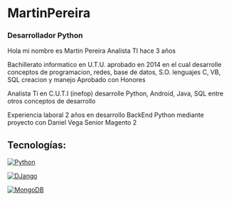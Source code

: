 # MartinPereira
### Desarrollador Python 

Hola mi nombre es Martin Pereira Analista TI hace 3 años

Bachillerato informatico en U.T.U. aprobado en 2014 en el cual desarrolle conceptos de programacion, redes, base de datos, S.O.
lenguajes C, VB, 
SQL creacion y manejo
Aprobado con Honores

Analista Ti en C.U.T.I (inefop) desarrolle Python, Android, Java, SQL entre otros conceptos de desarrollo 

Experiencia laboral 2 años en desarrollo BackEnd Python mediante proyecto con Daniel Vega Senior Magento 2


## Tecnologías:


[![Python](https://img.shields.io/badge/Python-yellow?style=for-the-badge&logo=python&logoColor=white&labelColor=101010)]()

[![DJango](https://img.shields.io/badge/DJango-Framework-yellowgreen)]()


[![MongoDB](https://img.shields.io/badge/MongoDB-47A248?style=for-the-badge&logo=mongodb&logoColor=white&labelColor=101010)]()



